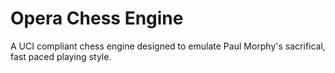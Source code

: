 # Opera Chess Engine

A UCI compliant chess engine designed to emulate Paul Morphy's sacrifical, fast paced playing style.
